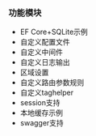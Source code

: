 ﻿### 功能模块

- EF Core+SQLite示例
- 自定义配置文件
- 自定义中间件
- 自定义日志输出
- 区域设置
- 自定义路由参数规则
- 自定义taghelper
- session支持
- 本地缓存示例
- swagger支持